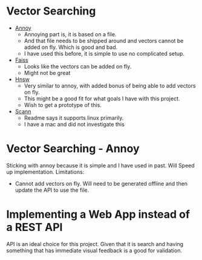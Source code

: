 # Vector Searching
- [Annoy](https://github.com/spotify/annoy)
    - Annoying part is, it is based on a file. 
    - And that file needs to be shipped around and vectors cannot be added on fly. Which is good and bad.
    - I have used this before, it is simple to use no complicated setup.
- [Faiss](https://github.com/facebookresearch/faiss)
    - Looks like the vectors can be added on fly.
    - Might not be great 
- [Hnsw](https://github.com/nmslib/hnswlib)
    - Very similar to annoy, with added bonus of being able to add vectors on fly.
    - This might be a good fit for what goals I have with this project.  
    - Wish to get a prototype of this.
- [Scann](https://github.com/google-research/google-research/tree/master/scann)
    - Readme says it supports linux primarily.
    - I have a mac and did not investigate this


# Vector Searching - Annoy
Sticking with annoy because it is simple and I have used in past. Will Speed up implementation.
Limitations:
- Cannot add vectors on fly. Will need to be generated offline and then update the API to use the file.


# Implementing a Web App instead of a REST API
API is an ideal choice for this project. Given that it is search and having something that has immediate visual feedback is a good for validation.  